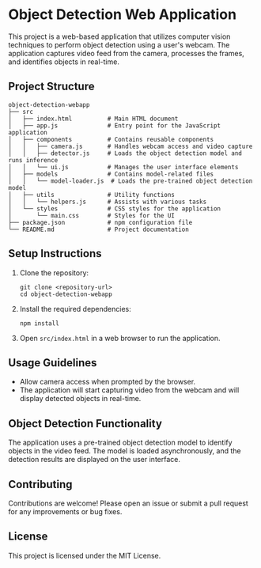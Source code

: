 # Object Detection Web Application

This project is a web-based application that utilizes computer vision techniques to perform object detection using a user's webcam. The application captures video feed from the camera, processes the frames, and identifies objects in real-time.

## Project Structure

```
object-detection-webapp
├── src
│   ├── index.html          # Main HTML document
│   ├── app.js              # Entry point for the JavaScript application
│   ├── components          # Contains reusable components
│   │   ├── camera.js       # Handles webcam access and video capture
│   │   ├── detector.js     # Loads the object detection model and runs inference
│   │   └── ui.js           # Manages the user interface elements
│   ├── models              # Contains model-related files
│   │   └── model-loader.js  # Loads the pre-trained object detection model
│   ├── utils               # Utility functions
│   │   └── helpers.js      # Assists with various tasks
│   └── styles              # CSS styles for the application
│       └── main.css        # Styles for the UI
├── package.json            # npm configuration file
└── README.md               # Project documentation
```

## Setup Instructions

1. Clone the repository:
   ```
   git clone <repository-url>
   cd object-detection-webapp
   ```

2. Install the required dependencies:
   ```
   npm install
   ```

3. Open `src/index.html` in a web browser to run the application.

## Usage Guidelines

- Allow camera access when prompted by the browser.
- The application will start capturing video from the webcam and will display detected objects in real-time.

## Object Detection Functionality

The application uses a pre-trained object detection model to identify objects in the video feed. The model is loaded asynchronously, and the detection results are displayed on the user interface.

## Contributing

Contributions are welcome! Please open an issue or submit a pull request for any improvements or bug fixes.

## License

This project is licensed under the MIT License.